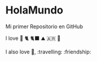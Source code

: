 # HolaMundo

Mi primer Repositorio en GitHub

I love 🐶 🐈 🐈‍⬛ ⛰️ 🇦🇷 🥳

I also love 🎵, :travelling: :friendship:
